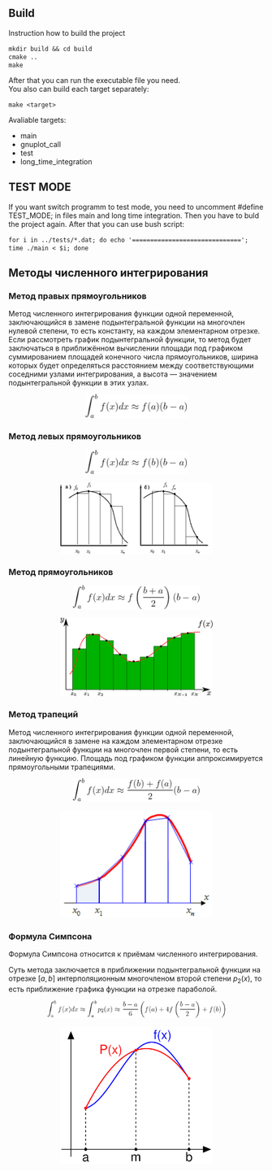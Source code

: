 ## Build
Instruction how to build the project
```
mkdir build && cd build
cmake ..
make
```
After that you can run the executable file you need.  
You also can build each target separately:
```
make <target>
```
Avaliable targets:
* main
* gnuplot_call
* test
* long_time_integration

## TEST MODE
If you want switch programm to test mode, you need to uncomment #define TEST_MODE; in files main and long time integration. Then you have to buld the project again. After that you can use bush script:

```
for i in ../tests/*.dat; do echo '=============================='; time ./main < $i; done
```

## Методы численного интегрирования

### Метод правых прямоугольников

Метод численного интегрирования функции одной переменной, заключающийся в замене подынтегральной функции на многочлен нулевой степени, то есть константу, на каждом элементарном отрезке. Если рассмотреть график подынтегральной функции, то метод будет заключаться в приближённом вычислении площади под графиком суммированием площадей конечного числа прямоугольников, ширина которых будет определяться расстоянием между соответствующими соседними узлами интегрирования, а высота — значением подынтегральной функции в этих узлах.

<p align="center">
    <img src="https://github.com/pavel-collab/Numerical-Integration/blob/main/images/RightRec(eq).gif" alt="Right Rectengular method" width="200"/>
</p>

### Метод левых прямоугольников

<p align="center">
    <img src="https://github.com/pavel-collab/Numerical-Integration/blob/main/images/LeftRec(eq).gif" alt="Left Rectengular method" width="200"/>
</p>

<p align="center">
    <img src="https://github.com/pavel-collab/Numerical-Integration/blob/main/images/LRrec.png" alt="Right and Left Rectengular method" width="300"/>
</p>

### Метод прямоугольников

<p align="center">
    <img src="https://github.com/pavel-collab/Numerical-Integration/blob/main/images/Rec(eq).gif" alt="Rectengular method" width="250"/>
</p>

<p align="center">
    <img src="https://github.com/pavel-collab/Numerical-Integration/blob/main/images/rec.png" alt="Rectengular method" width="300"/>
</p>

### Метод трапеций 
Метод численного интегрирования функции одной переменной, заключающийся в замене на каждом элементарном отрезке подынтегральной функции на многочлен первой степени, то есть линейную функцию. Площадь под графиком функции аппроксимируется прямоугольными трапециями. 

<p align="center">
    <img src="https://github.com/pavel-collab/Numerical-Integration/blob/main/images/Trapez(eq).gif" alt="Trapez method" width="250"/>
</p>

<p align="center">
    <img src="https://github.com/pavel-collab/Numerical-Integration/blob/main/images/Trapes.png" alt="Trapez method" width="300"/>
</p>

### Формула Симпсона
Формула Симпсона относится к приёмам численного интегрирования.

Суть метода заключается в приближении подынтегральной функции на отрезке $[a, b]$ интерполяционным многочленом второй степени $p_2(x)$, то есть приближение графика функции на отрезке параболой.

<p align="center">
    <img src="https://github.com/pavel-collab/Numerical-Integration/blob/main/images/Sympson(eq).gif" alt="Sympson method" width="350"/>
</p>

<p align="center">
    <img src="https://github.com/pavel-collab/Numerical-Integration/blob/main/images/Sympson.png" alt="Sympson method" width="300"/>
</p>
